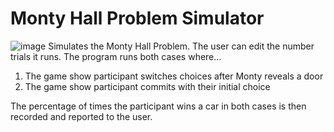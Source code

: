 # Monty Hall Problem Simulator
![image](https://user-images.githubusercontent.com/95982168/209758125-bbf15ab0-1a05-452b-822b-c563e46e8e80.png)
Simulates the Monty Hall Problem. The user can edit the number trials it runs. The program runs both cases where...
1. The game show participant switches choices after Monty reveals a door
2. The game show participant commits with their initial choice

The percentage of times the participant wins a car in both cases is then recorded and reported to the user.

